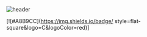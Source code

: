 ![header](https://capsule-render.vercel.app/api?type=venom&color=auto&height=300&section=header&text=OH%20SW&fontSize=90)

[![#A8B9CC](https://img.shields.io/badge/ style=flat-square&logo=C&logoColor=red)]
<!--
**ohzard/ohzard** is a ✨ _special_ ✨ repository because its `README.md` (this file) appears on your GitHub profile.

Here are some ideas to get you started:

- 🔭 I’m currently working on ...
- 🌱 I’m currently learning ...
- 👯 I’m looking to collaborate on ...
- 🤔 I’m looking for help with ...
- 💬 Ask me about ...
- 📫 How to reach me: ...
- 😄 Pronouns: ...
- ⚡ Fun fact: ...
-->
